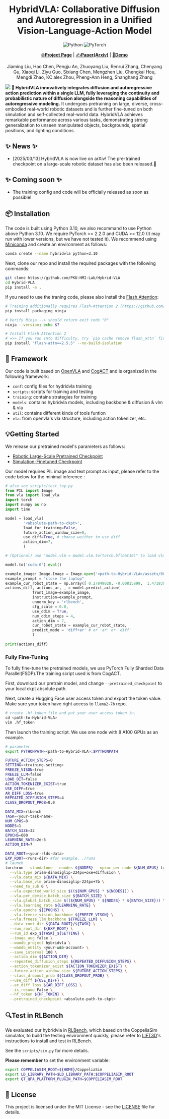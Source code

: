 <div align="center">

# HybridVLA: Collaborative Diffusion and Autoregression in a Unified Vision-Language-Action Model

![Python](https://img.shields.io/badge/python-3670A0?style=for-the-badge&logo=python&logoColor=ffdd54)
![PyTorch](https://img.shields.io/badge/PyTorch-%23EE4C2C.svg?style=for-the-badge&logo=PyTorch&logoColor=white)
  
[🌐**Project Page**](https://hybrid-vla.github.io/) | [✍️**Paper(Arxiv)**](https://hybrid-vla.github.io/) | [🎥**Demo**](https://hybrid-vla.github.io/)


Jiaming Liu, Hao Chen, Pengju An, Zhuoyang Liu, Renrui Zhang, Chenyang Gu, Xiaoqi Li, Ziyu Guo, Sixiang Chen, 
Mengzhen Liu, Chengkai Hou, Mengdi Zhao, KC alex Zhou, Pheng-Ann Heng, Shanghang Zhang

</div>


![](assets/teaser.png)
**🤖 HybridVLA innovatively integrates diffusion and autoregressive action prediction within a single LLM, fully leveraging the continuity and probabilistic nature of diffusion alongside the reasoning capabilities of autoregressive modeling.** It undergoes pretraining on large, diverse, cross-embodied real-world robotic datasets and is further fine-tuned on both simulation and self-collected real-world data. HybridVLA achieves remarkable performance across various tasks, demonstrating strong generalization to unseen manipulated objects, backgrounds, spatial positions, and lighting conditions.

## ✨ News ✨

- [2025/03/13] HybridVLA is now live on arXiv! The pre-trained checkpoint on a large-scale robotic dataset has also been released.🚀 

## ✨ Coming soon ✨

- The training config and code will be officially released as soon as possible!

## 📦 Installation

The code is built using Python 3.10, we also recommand to use Python above Python 3.10. We require PyTorch >= 2.2.0 and CUDA >= 12.0 (It may run with lower versions, but we have not tested it).
We recommend using [Miniconda](https://docs.conda.io/en/latest/miniconda.html) and create an environment as follows:

```bash
conda create --name hybridvla python=3.10
```

Next, clone our repo and install the required packages with the following commands:

```bash
git clone https://github.com/PKU-HMI-Lab/Hybrid-VLA
cd Hybrid-VLA
pip install -e .
```

If you need to use the traning code, please also install the [Flash Attention](https://github.com/Dao-AILab/flash-attention):

```bash
# Training additionally requires Flash-Attention 2 (https://github.com/Dao-AILab/flash-attention)
pip install packaging ninja

# Verify Ninja --> should return exit code "0"
ninja --version; echo $?

# Install Flash Attention 2
# =>> If you run into difficulty, try `pip cache remove flash_attn` first
pip install "flash-attn==2.5.5" --no-build-isolation
```

## 🧩 Framework

Our code is built based on [OpenVLA](https://github.com/openvla/openvla) and [CogACT](https://github.com/microsoft/CogACT) and is organized in the following framework:

- `conf`: config files for hydridvla training
- `scripts`: scripts for training and testing
- `training`: contains strategies for training
- `models`: contains hybridvla models, including backbone & diffusion & vlm & vla
- `util`: contains different kinds of tools funtion
- `vla`: from openvla's vla structure, including action tokenizer, etc.

## 💡Getting Started

We release our pretrained model's parameters as follows:

- [Robotic Large-Scale Pretrained Checkpoint](https://pan.baidu.com/s/134S9y8UwoNlyw3yUKozbRw?pwd=1spu)
- [Simulation-Finetuned Checkpoint](https://pan.baidu.com/s/1f5zpPKoAJDRIHFIH602Bqg?pwd=3ca1)

Our model requires PIL image and text prompt as input, please refer to the code below for the minimal inference :

```python
# also see scripts/test_toy.py
from PIL import Image
from vla import load_vla
import torch
import numpy as np
import time

model = load_vla(
        '<absolute-path-to-ckpt>',
        load_for_training=False,
        future_action_window_size=0,
        use_diff=True, # choose weither to use diff
        action_dim=7,
        )

# (Optional) use "model.vlm = model.vlm.to(torch.bfloat16)" to load vlm in bf16

model.to('cuda:0').eval()

example_image: Image.Image = Image.open('<path-to-Hybrid-VLA>/assets/000.png') 
example_prompt = "close the laptop"
example_cur_robot_state = np.array([ 0.27849028, -0.00815899,  1.47193933, -3.14159094,  0.24234043,  3.14158629,  1.        ])
actions_diff, actions_ar, _ = model.predict_action(
            front_image=example_image,
            instruction=example_prompt,
            unnorm_key = 'rlbench',
            cfg_scale = 0.0, 
            use_ddim = True,
            num_ddim_steps = 4,
            action_dim = 7,
            cur_robot_state = example_cur_robot_state,
            predict_mode = 'diff+ar' # or 'ar' or 'diff'
            )
    
print(actions_diff)
```

### Fully Fine-Tuning
To fully fine-tune the pretrained models, we use PyTorch Fully Sharded Data Parallel(FSDP).The training script used is from CogACT.

First, download our pretrain model, and change `--pretrained_checkpoint` to your local ckpt absolute path.

Next, create a Hugging Face user access token and export the token value. Make sure your token have right access to `llama2-7b` repo.
```python
# create .hf_token file and put your user access token in.
cd <path-to-Hybrid-VLA>
vim .hf_token
```

Then launch the training script. We use one node with 8 A100 GPUs as an example.

```sh
# parameter
export PYTHONPATH=<path-to-Hybrid-VLA>:$PYTHONPATH

FUTURE_ACTION_STEPS=0
SETTING=<training-setting>
FREEZE_VISON=true
FREEZE_LLM=false
LOAD_DIT=false
ACTION_TOKENIZER_EXIST=true
USE_DIFF=true
AR_DIFF_LOSS=true
REPEATED_DIFFUSION_STEPS=4
CLASS_DROPOUT_PROB=0.0

DATA_MIX=rlbench
TASK=<your-task-name>
NUM_GPUS=8
NODES=1
BATCH_SIZE=32
EPOCHS=600
LEARNING_RATE=2e-5
ACTION_DIM=7

DATA_ROOT=<your-rlds-data>
EXP_ROOT=<runs-dir> #for example, ./runs
# launch
torchrun --standalone --nnodes ${NODES} --nproc-per-node ${NUM_GPUS} train.py \
  --vla.type prism-dinosiglip-224px+oxe+diffusion \
  --vla.data_mix ${DATA_MIX} \
  --vla.base_vlm prism-dinosiglip-224px+7b \
  --need_to_sub 0 \
  --vla.expected_world_size $((${NUM_GPUS} * ${NODES})) \
  --vla.per_device_batch_size ${BATCH_SIZE} \
  --vla.global_batch_size $((${NUM_GPUS} * ${NODES} * ${BATCH_SIZE})) \
  --vla.learning_rate ${LEARNING_RATE} \
  --vla.epochs ${EPOCHS} \
  --vla.freeze_vision_backbone ${FREEZE_VISON} \
  --vla.freeze_llm_backbone ${FREEZE_LLM} \
  --data_root_dir ${DATA_ROOT}/${TASK} \
  --run_root_dir ${EXP_ROOT} \
  --run_id exp_${TASK}_${SETTING} \
  --image_aug false \
  --wandb_project hybridvla \
  --wandb_entity <your-w&b-account> \
  --save_interval 100 \
  --action_dim ${ACTION_DIM} \
  --repeated_diffusion_steps ${REPEATED_DIFFUSION_STEPS} \
  --action_tokenizer_exist ${ACTION_TOKENIZER_EXIST} \
  --future_action_window_size ${FUTURE_ACTION_STEPS} \
  --class_dropout_prob ${CLASS_DROPOUT_PROB} \
  --use_diff ${USE_DIFF} \
  --ar_diff_loss ${AR_DIFF_LOSS} \
  --is_resume False \
  --hf_token ${HF_TOKEN} \
  --pretrained_checkpoint <absolute-path-to-ckpt>
```

## 🔍Test in RLBench

We evaluated our hybridvla in [RLBench](https://github.com/stepjam/RLBench), which based on the CoppeliaSim simulator, to build the testing environment quickly, please refer to [LIFT3D](https://github.com/PKU-HMI-Lab/LIFT3D)'s instructions to install and test in RLBench.

See the ``scripts/sim.py`` for more details.

**Please remember** to set the environment variable:

```bash
export COPPELIASIM_ROOT=${HOME}/CoppeliaSim
export LD_LIBRARY_PATH=$LD_LIBRARY_PATH:$COPPELIASIM_ROOT
export QT_QPA_PLATFORM_PLUGIN_PATH=$COPPELIASIM_ROOT
```

## 📜️ License

This project is licensed under the MIT License - see the [LICENSE](LICENSE) file for details.